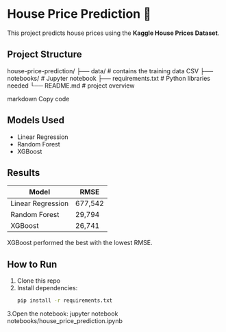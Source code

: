 # House Price Prediction 🏡

This project predicts house prices using the **Kaggle House Prices Dataset**.

## Project Structure
house-price-prediction/
├── data/ # contains the training data CSV
├── notebooks/ # Jupyter notebook
├── requirements.txt # Python libraries needed
└── README.md # project overview

markdown
Copy code

## Models Used
- Linear Regression
- Random Forest
- XGBoost

## Results
| Model              | RMSE       |
|--------------------|-----------|
| Linear Regression  | 677,542   |
| Random Forest      | 29,794    |
| XGBoost            | 26,741    |

XGBoost performed the best with the lowest RMSE.

## How to Run
1. Clone this repo
2. Install dependencies:
   ```bash
   pip install -r requirements.txt
3.Open the notebook:
jupyter notebook notebooks/house_price_prediction.ipynb
